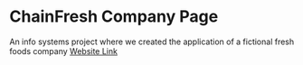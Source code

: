 # ChainFresh Company Page
An info systems project where we created the application of a fictional fresh foods company [Website Link](https://ellanbugas.works/unsupervised-experiments/chainFresh/index.html)
